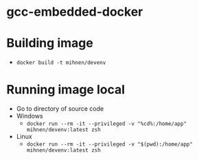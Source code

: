 # gcc-embedded-docker

# Building image

- `docker build -t mihnen/devenv`

# Running image local

- Go to directory of source code
- Windows
	- `docker run --rm -it --privileged -v "%cd%:/home/app" mihnen/devenv:latest zsh`
- Linux
	- `docker run --rm -it --privileged -v "$(pwd):/home/app" mihnen/devenv:latest zsh`
